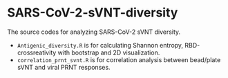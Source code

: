 # SARS-CoV-2-sVNT-diversity

The source codes for analyzing SARS-CoV-2 sVNT diversity. 
- `Antigenic_diversity.R` is for calculating Shannon entropy, RBD-crossreativity with bootstrap and 2D visualization.
- `correlation_prnt_svnt.R` is for correlation analysis between bead/plate sVNT and viral PRNT responses.
